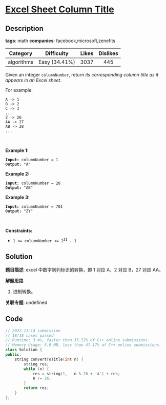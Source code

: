 # [Excel Sheet Column Title](https://leetcode.com/problems/excel-sheet-column-title/description/)

## Description

**tags**: math
**companies**: facebook,microsoft,zenefits

| Category | Difficulty | Likes | Dislikes |
| :------: | :--------: | :---: | :------: |
| algorithms | Easy (34.41%) | 3037 | 445 |

<p>Given an integer <code>columnNumber</code>, return <em>its corresponding column title as it appears in an Excel sheet</em>.</p>

<p>For example:</p>

<pre><code>A -&gt; 1
B -&gt; 2
C -&gt; 3
...
Z -&gt; 26
AA -&gt; 27
AB -&gt; 28
...</code></pre>

<p>&nbsp;</p>
<p><strong>Example 1:</strong></p>

<pre><code><strong>Input:</strong> columnNumber = 1
<strong>Output:</strong> &quot;A&quot;</code></pre>

<p><strong>Example 2:</strong></p>

<pre><code><strong>Input:</strong> columnNumber = 28
<strong>Output:</strong> &quot;AB&quot;</code></pre>

<p><strong>Example 3:</strong></p>

<pre><code><strong>Input:</strong> columnNumber = 701
<strong>Output:</strong> &quot;ZY&quot;</code></pre>

<p>&nbsp;</p>
<p><strong>Constraints:</strong></p>

<ul>
	<li><code>1 &lt;= columnNumber &lt;= 2<sup>31</sup> - 1</code></li>
</ul>

## Solution

**题目描述**: excel 中数字到列标识的转换，即 1 对应 A，2 对应 B，27 对应 AA。

**解题思路**

1. 进制转换。

**关联专题**: undefined

## Code

```cpp
// 2022-11-14 submission
// 18/18 cases passed
// Runtime: 3 ms, faster than 35.72% of C++ online submissions.
// Memory Usage: 5.9 MB, less than 47.17% of C++ online submissions.
class Solution {
public:
    string convertToTitle(int n) {
        string res;
        while (n) {
            res = string(1, --n % 26 + 'A') + res;
            n /= 26;
        }
        return res;
    }
};
```
